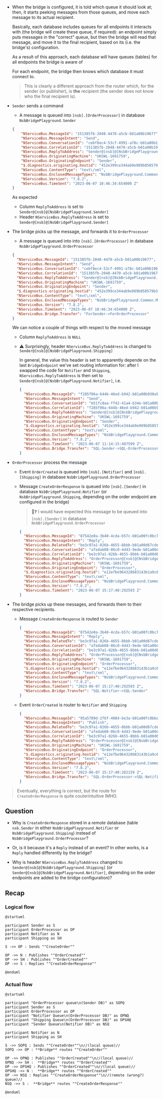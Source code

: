 - When the bridge is configured, it is told which queue it should look at; then, it starts peeking messages from those queues, and move each message to its actual recipient.

  Basically, each database includes queues for all endpoints it interacts with (the bridge will create these queue, if required): an endpoint simply puts messages in the "correct" queue, but then the bridge will read that message, and move it to the final recipient, based on its (i.e. the bridge's) configuration.

  As a result of this approach, each database will have queues (tables) for all endpoints the bridge is aware of 

  For each endpoint, the bridge then knows which database it must connect to.

  > This is clearly a different approach from the router which, for the sender (or publisher), is **the** recipient (the sender does not know who the final recipient is).  

- `Sender` sends a command

  - A message is queued into `[nsb].[OrderProcessor]` in database `NsbBridgePlayground.Sender`
  
  ```json
  {
      "NServiceBus.MessageId": "151385fb-2048-4470-a5cb-b01a00b19677",
      "NServiceBus.MessageIntent": "Send",
      "NServiceBus.ConversationId": "cebf8ec4-53cf-4991-a78c-b01a00b19679",
      "NServiceBus.CorrelationId": "151385fb-2048-4470-a5cb-b01a00b19677",
      "NServiceBus.ReplyToAddress": "Sender@[nsb]@[NsbBridgePlayground.Sender]",
      "NServiceBus.OriginatingMachine": "UKSWL-1691759",
      "NServiceBus.OriginatingEndpoint": "Sender",
      "$.diagnostics.originating.hostid": "452e399ce344ab9e989b058579b3d026",
      "NServiceBus.ContentType": "text\/xml",
      "NServiceBus.EnclosedMessageTypes": "NsbBridgePlayground.Common.Messages.Commands.CreateOrder, NsbBridgePlayground.Common, Version=1.0.0.0, Culture=neutral, PublicKeyToken=null",
      "NServiceBus.Version": "7.8.2",
      "NServiceBus.TimeSent": "2023-06-07 10:46:34:654000 Z"
  }
  ```

  As expected
  
  - Column `ReplyToAddress` is set to `Sender@[nsb]@[NsbBridgePlayground.Sender]` 
  - Header `NServiceBus.ReplyToAddress` is set to `Sender@[nsb]@[NsbBridgePlayground.Sender]` 
  
- The bridge picks up the message, and forwards it to `OrderProcessor`

  - A message is queued into into `[nsb].[OrderProcessor]` in database `NsbBridgePlayground.OrderProcessor`
  
  ```json
  {
    "NServiceBus.MessageId": "151385fb-2048-4470-a5cb-b01a00b19677",
    "NServiceBus.MessageIntent": "Send",
    "NServiceBus.ConversationId": "cebf8ec4-53cf-4991-a78c-b01a00b19679",
    "NServiceBus.CorrelationId": "151385fb-2048-4470-a5cb-b01a00b19677",
    "NServiceBus.ReplyToAddress": "Sender@[nsb]@[NsbBridgePlayground.Shipping]",
    "NServiceBus.OriginatingMachine": "UKSWL-1691759",
    "NServiceBus.OriginatingEndpoint": "Sender",
    "$.diagnostics.originating.hostid": "452e399ce344ab9e989b058579b3d026",
    "NServiceBus.ContentType": "text\/xml",
    "NServiceBus.EnclosedMessageTypes": "NsbBridgePlayground.Common.Messages.Commands.CreateOrder, NsbBridgePlayground.Common, Version=1.0.0.0, Culture=neutral, PublicKeyToken=null",
    "NServiceBus.Version": "7.8.2",
    "NServiceBus.TimeSent": "2023-06-07 10:46:34:654000 Z",
    "NServiceBus.Bridge.Transfer": "ForSender->ForOrderProcessor"
  }
  ```
  
  We can notice a couple of things with respect to the moved message
  
  - Column `ReplyToAddress` is `NULL`
  - ⚠️ Surprisingly, header `NServiceBus.ReplyToAddress` is changed to `Sender@[nsb]@[NsbBridgePlayground.Shipping]`
  
    In general, the value this header is set to apparently depende on the last `BridgeEndpoint` we've set routing information for: after I swapped the code for `Notifier` and `Shipping`, `NServiceBus.ReplyToAddress` is then set to `Sender@[nsb]@[NsbBridgePlayground.Notifier]`, i.e.
    
    ```json
    {
      "NServiceBus.MessageId": "f285f06a-644b-46ed-b942-b01a00b930a9",
      "NServiceBus.MessageIntent": "Send",
      "NServiceBus.ConversationId": "b51fc8aa-ff42-41a4-b34e-b01a00b930aa",
      "NServiceBus.CorrelationId": "f285f06a-644b-46ed-b942-b01a00b930a9",
      "NServiceBus.ReplyToAddress": "Sender@[nsb]@[NsbBridgePlayground.Notifier]",
      "NServiceBus.OriginatingMachine": "UKSWL-1691759",
      "NServiceBus.OriginatingEndpoint": "Sender",
      "$.diagnostics.originating.hostid": "452e399ce344ab9e989b058579b3d026",
      "NServiceBus.ContentType": "text\/xml",
      "NServiceBus.EnclosedMessageTypes": "NsbBridgePlayground.Common.Messages.Commands.CreateOrder, NsbBridgePlayground.Common, Version=1.0.0.0, Culture=neutral, PublicKeyToken=null",
      "NServiceBus.Version": "7.8.2",
      "NServiceBus.TimeSent": "2023-06-07 11:14:15:407599 Z",
      "NServiceBus.Bridge.Transfer": "SQL-Sender->SQL-OrderProcessor"
    }
    ```
  
- `OrderProcessor` process the message

  - Event `OrderCreated` is queued into `[nsb].[Notifier]` and `[nsb].[Shipping]` in database `NsbBridgePlayground.OrderProcessor`
  - Message `CreateOrderResponse` is queued into `[nsb].[Sender]` in database `NsbBridgePlayground.Notifier` (or `NsbBridgePlayground.Shipping`, depending on the order endpoint are configured in the bridge)
  
    > 🤔❓ I would have expected this message to be queued into `[nsb].[Sender]` in database `NsbBridgePlayground.OrderProcessor`
    
    ```json
    {
      "NServiceBus.MessageId": "87542e0a-3b40-4cda-b57c-b01a00fc0bc7",
      "NServiceBus.MessageIntent": "Reply",
      "NServiceBus.RelatedTo": "be3c97a1-026b-4655-8bbb-b01a00d67cde",
      "NServiceBus.ConversationId": "afedab08-06c0-4d43-9ede-b01a00d67cdf",
      "NServiceBus.CorrelationId": "be3c97a1-026b-4655-8bbb-b01a00d67cde",
      "NServiceBus.ReplyToAddress": "OrderProcessor@[nsb]@[NsbBridgePlayground.OrderProcessor]",
      "NServiceBus.OriginatingMachine": "UKSWL-1691759",
      "NServiceBus.OriginatingEndpoint": "OrderProcessor",
      "$.diagnostics.originating.hostid": "e12efbe964328683143b1a9c66cbeb0d",
      "NServiceBus.ContentType": "text\/xml",
      "NServiceBus.EnclosedMessageTypes": "NsbBridgePlayground.Common.Messages.CreateOrderResponse, NsbBridgePlayground.Common, Version=1.0.0.0, Culture=neutral, PublicKeyToken=null",
      "NServiceBus.Version": "7.8.2",
      "NServiceBus.TimeSent": "2023-06-07 15:17:40:292593 Z"
    }
    ```
    
- The bridge picks up these messages, and forwards them to their respective recipients.

  - Message `CreateOrderResponse` is routed to `Sender`
  
    ```json
    {
      "NServiceBus.MessageId": "87542e0a-3b40-4cda-b57c-b01a00fc0bc7",
      "NServiceBus.MessageIntent": "Reply",
      "NServiceBus.RelatedTo": "be3c97a1-026b-4655-8bbb-b01a00d67cde",
      "NServiceBus.ConversationId": "afedab08-06c0-4d43-9ede-b01a00d67cdf",
      "NServiceBus.CorrelationId": "be3c97a1-026b-4655-8bbb-b01a00d67cde",
      "NServiceBus.ReplyToAddress": "OrderProcessor@[nsb]@[NsbBridgePlayground.Sender]",
      "NServiceBus.OriginatingMachine": "UKSWL-1691759",
      "NServiceBus.OriginatingEndpoint": "OrderProcessor",
      "$.diagnostics.originating.hostid": "e12efbe964328683143b1a9c66cbeb0d",
      "NServiceBus.ContentType": "text\/xml",
      "NServiceBus.EnclosedMessageTypes": "NsbBridgePlayground.Common.Messages.CreateOrderResponse, NsbBridgePlayground.Common, Version=1.0.0.0, Culture=neutral, PublicKeyToken=null",
      "NServiceBus.Version": "7.8.2",
      "NServiceBus.TimeSent": "2023-06-07 15:17:40:292593 Z",
      "NServiceBus.Bridge.Transfer": "SQL-Notifier->SQL-Sender"
    }
    
    ```
    
  - Event `OrderCreated` is router to `Notifier` and `Shipping`
  
    ```json
    {
      "NServiceBus.MessageId": "95a5789d-2f6f-4084-be3a-b01a00fc0bbd",
      "NServiceBus.MessageIntent": "Publish",
      "NServiceBus.RelatedTo": "be3c97a1-026b-4655-8bbb-b01a00d67cde",
      "NServiceBus.ConversationId": "afedab08-06c0-4d43-9ede-b01a00d67cdf",
      "NServiceBus.CorrelationId": "be3c97a1-026b-4655-8bbb-b01a00d67cde",
      "NServiceBus.ReplyToAddress": "OrderProcessor@[nsb]@[NsbBridgePlayground.Sender]",
      "NServiceBus.OriginatingMachine": "UKSWL-1691759",
      "NServiceBus.OriginatingEndpoint": "OrderProcessor",
      "$.diagnostics.originating.hostid": "e12efbe964328683143b1a9c66cbeb0d",
      "NServiceBus.ContentType": "text\/xml",
      "NServiceBus.EnclosedMessageTypes": "NsbBridgePlayground.Common.Messages.Events.OrderCreated, NsbBridgePlayground.Common, Version=1.0.0.0, Culture=neutral, PublicKeyToken=null",
      "NServiceBus.Version": "7.8.2",
      "NServiceBus.TimeSent": "2023-06-07 15:17:40:282159 Z",
      "NServiceBus.Bridge.Transfer": "SQL-OrderProcessor->SQL-Notifier"
    }
    ```

> Eventually, everything is correct, but the route for `CreateOrderResponse` is quite couterintuitive IMHO.

## Question

- Why is `CreateOrderResponse` stored in a _remote_ database (table `nsb.Sender` in either `NsbBridgePlayground.Notifier` or `NsbBridgePlayground.Shipping`) instead of `NsbBridgePlayground.OrderProcessor`?

- Or, is it because it's a `Reply` instead of an event? In other works, is a `Reply` handled differently by the bridge?

- Why is header `NServiceBus.ReplyToAddress` changed to `Sender@[nsb]@[NsbBridgePlayground.Shipping]` (or `Sender@[nsb]@[NsbBridgePlayground.Notifier]`, depending on the order endpoints are added to the bridge configuration)?

## Recap

### Logical flow

```puml
@startuml

participant Sender as S
participant OrderProcessor as OP
participant Notifier as N
participant Shipping as SH

S ->> OP : Sends ""CreateOrder""

OP ->> N : Publishes ""OrderCreated""
OP ->> SH : Publishes ""OrderCreated""
OP ->> S : Replies ""CreateOrderResponse""

@enduml
```

### Actual flow

```puml
@startuml

participant "OrderProcessor queue\n(Sender DB)" as SOPQ
participant Sender as S
participant OrderProcessor as OP
participant "Notifier Queue\n(OrderProcessor DB)" as OPNQ
participant "Shipping Queue\n(OrderProcessor DB)" as OPSHQ
participant "Sender Queue\n(Notifier DB)" as NSQ

participant Notifier as N
participant Shipping as SH

S ->> SOPQ : Sends ""CreateOrder""\n//(local queue)//
SOPQ ->> OP : **Bridge** routes ""CreateOrder""

OP ->> OPNQ : Publishes ""OrderCreated""\n//(local queue)//
OPNQ ->> SH :  **Bridge** routes ""OrderCreated""
OP ->> OPSHQ : Publishes ""OrderCreated""\n//(local queue)//
OPSHQ ->> N :  **Bridge** routes ""OrderCreated""
OP ->> NSQ : Replies ""CreateOrderResponse""\n//(remote (wrong?) queue)//
NSQ ->> S :  **Bridge** routes ""CreateOrderResponse""

@enduml
```